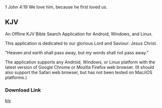 1 John 4:19 We love him, because he first loved us.

## KJV
An Offline KJV Bible Search Application for Android, Windows, and Linux.

This application is dedicated to our glorious Lord and Saviour: Jesus Christ.

"Heaven and earth shall pass away, but my words shall not pass away."

The application supports any Android, Windows, or Linux platform with the latest version of Google Chrome or Mozilla Firefox web browser. (It should also support the Safari web browser, but has not been tested on Mac/iOS platforms.)

### Download Link
[kjv](https://1john419.github.io/kjv/)

